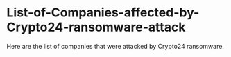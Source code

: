 # List-of-Companies-affected-by-Crypto24-ransomware-attack
Here are the list of companies that were attacked by Crypto24 ransomware.
